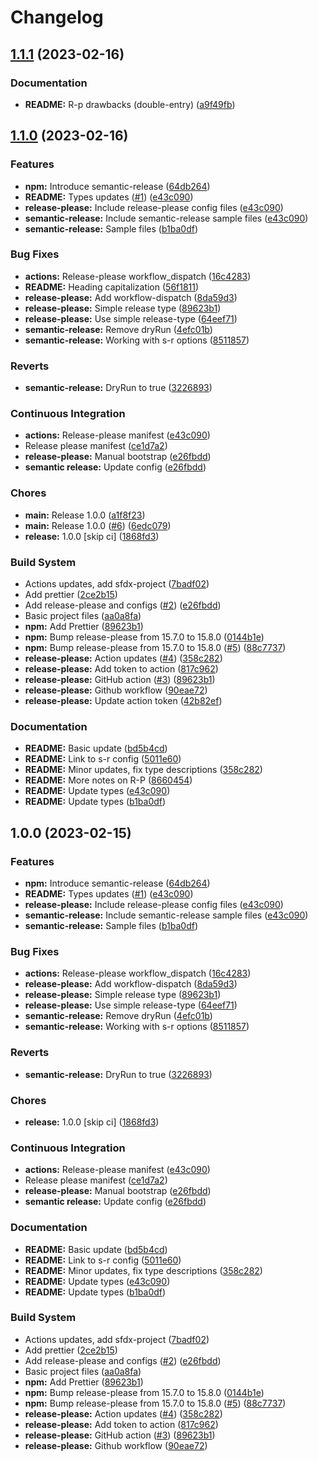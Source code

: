 # Changelog

## [1.1.1](https://github.com/dschach/semantic-versioning/compare/v1.1.0...v1.1.1) (2023-02-16)


### Documentation

* **README:** R-p drawbacks (double-entry) ([a9f49fb](https://github.com/dschach/semantic-versioning/commit/a9f49fbbb378dc7d29951cdbc91a3e2e32dfc8ac))

## [1.1.0](https://github.com/dschach/semantic-versioning/compare/v1.0.0...v1.1.0) (2023-02-16)


### Features

* **npm:** Introduce semantic-release ([64db264](https://github.com/dschach/semantic-versioning/commit/64db264f400ac630d47a195ffa1ab07b1dac8974))
* **README:** Types updates  ([#1](https://github.com/dschach/semantic-versioning/issues/1)) ([e43c090](https://github.com/dschach/semantic-versioning/commit/e43c0906be82c47b0893c9699db87bda587ec1aa))
* **release-please:** Include release-please config files ([e43c090](https://github.com/dschach/semantic-versioning/commit/e43c0906be82c47b0893c9699db87bda587ec1aa))
* **semantic-release:** Include semantic-release sample files ([e43c090](https://github.com/dschach/semantic-versioning/commit/e43c0906be82c47b0893c9699db87bda587ec1aa))
* **semantic-release:** Sample files ([b1ba0df](https://github.com/dschach/semantic-versioning/commit/b1ba0df77c09bae397f5a10e5a6c76a63c0b37f2))


### Bug Fixes

* **actions:** Release-please workflow_dispatch ([16c4283](https://github.com/dschach/semantic-versioning/commit/16c4283155d70319b5028ab6e9df1e03c6017ab3))
* **README:** Heading capitalization ([56f1811](https://github.com/dschach/semantic-versioning/commit/56f18110fa36d898e9d0affaa7a5949cd92af562))
* **release-please:** Add workflow-dispatch ([8da59d3](https://github.com/dschach/semantic-versioning/commit/8da59d34014b2d381e2850bfb074881ce2980bd2))
* **release-please:** Simple release type ([89623b1](https://github.com/dschach/semantic-versioning/commit/89623b1c2f422f7627e481c95144fa26ed0dedfc))
* **release-please:** Use simple release-type ([64eef71](https://github.com/dschach/semantic-versioning/commit/64eef71d8e385e4f4e35dfa516a33282d62f4a84))
* **semantic-release:** Remove dryRun ([4efc01b](https://github.com/dschach/semantic-versioning/commit/4efc01b0c8778f05f099cebf82d454761860ba4b))
* **semantic-release:** Working with s-r options ([8511857](https://github.com/dschach/semantic-versioning/commit/8511857d573e920e634bffab07de3b0a9687979a))


### Reverts

* **semantic-release:** DryRun to true ([3226893](https://github.com/dschach/semantic-versioning/commit/322689304d69393c6a14a71aec4c63bce3e62cde))


### Continuous Integration

* **actions:** Release-please manifest ([e43c090](https://github.com/dschach/semantic-versioning/commit/e43c0906be82c47b0893c9699db87bda587ec1aa))
* Release please manifest ([ce1d7a2](https://github.com/dschach/semantic-versioning/commit/ce1d7a2c87741334dc459d841c0490d049c7c39e))
* **release-please:** Manual bootstrap ([e26fbdd](https://github.com/dschach/semantic-versioning/commit/e26fbdd87f9549eddf9f93541643b79b7ec97fdd))
* **semantic release:** Update config ([e26fbdd](https://github.com/dschach/semantic-versioning/commit/e26fbdd87f9549eddf9f93541643b79b7ec97fdd))


### Chores

* **main:** Release 1.0.0 ([a1f8f23](https://github.com/dschach/semantic-versioning/commit/a1f8f23d7eb49f33b6911ed53be0e46234696140))
* **main:** Release 1.0.0 ([#6](https://github.com/dschach/semantic-versioning/issues/6)) ([6edc079](https://github.com/dschach/semantic-versioning/commit/6edc079787709a144a95325755870e6ea6f0fc9a))
* **release:** 1.0.0 [skip ci] ([1868fd3](https://github.com/dschach/semantic-versioning/commit/1868fd36e751ce0fa58ca1eef6c22e50d218fc7c))


### Build System

* Actions updates, add sfdx-project ([7badf02](https://github.com/dschach/semantic-versioning/commit/7badf02caa6388f22d6aef8a947222de1d080a1f))
* Add prettier ([2ce2b15](https://github.com/dschach/semantic-versioning/commit/2ce2b1589b9c7bd4c8ae68b5c8bc7fa45374729f))
* Add release-please and configs ([#2](https://github.com/dschach/semantic-versioning/issues/2)) ([e26fbdd](https://github.com/dschach/semantic-versioning/commit/e26fbdd87f9549eddf9f93541643b79b7ec97fdd))
* Basic project files ([aa0a8fa](https://github.com/dschach/semantic-versioning/commit/aa0a8fa7170787e0244dfce77a233a558322a72e))
* **npm:** Add Prettier ([89623b1](https://github.com/dschach/semantic-versioning/commit/89623b1c2f422f7627e481c95144fa26ed0dedfc))
* **npm:** Bump release-please from 15.7.0 to 15.8.0 ([0144b1e](https://github.com/dschach/semantic-versioning/commit/0144b1ed7ae9aa341f17f52404eba96526a7a359))
* **npm:** Bump release-please from 15.7.0 to 15.8.0 ([#5](https://github.com/dschach/semantic-versioning/issues/5)) ([88c7737](https://github.com/dschach/semantic-versioning/commit/88c77377733f69122b8d75fd7ef3029be9cd5128))
* **release-please:** Action updates ([#4](https://github.com/dschach/semantic-versioning/issues/4)) ([358c282](https://github.com/dschach/semantic-versioning/commit/358c28247f6f400634ae72674aff5a901d2b1b61))
* **release-please:** Add token to action ([817c962](https://github.com/dschach/semantic-versioning/commit/817c962ebc05cc745d66be5b9825a4eecb6534fe))
* **release-please:** GitHub action ([#3](https://github.com/dschach/semantic-versioning/issues/3)) ([89623b1](https://github.com/dschach/semantic-versioning/commit/89623b1c2f422f7627e481c95144fa26ed0dedfc))
* **release-please:** Github workflow ([90eae72](https://github.com/dschach/semantic-versioning/commit/90eae72e1b41783badd04c0f25f19189bfbaacf7))
* **release-please:** Update action token ([42b82ef](https://github.com/dschach/semantic-versioning/commit/42b82ef673bcd58f3903d3587d04fac68c6f6fc9))


### Documentation

* **README:** Basic update ([bd5b4cd](https://github.com/dschach/semantic-versioning/commit/bd5b4cd5383313eef18485946b0a813ed884b965))
* **README:** Link to s-r config ([5011e60](https://github.com/dschach/semantic-versioning/commit/5011e603a5c05288c84c0fc2f9705ca6c1405824))
* **README:** Minor updates, fix type descriptions ([358c282](https://github.com/dschach/semantic-versioning/commit/358c28247f6f400634ae72674aff5a901d2b1b61))
* **README:** More notes on R-P ([8660454](https://github.com/dschach/semantic-versioning/commit/86604540e3b49489d63e0d3bb2e4b838eff6b702))
* **README:** Update types ([e43c090](https://github.com/dschach/semantic-versioning/commit/e43c0906be82c47b0893c9699db87bda587ec1aa))
* **README:** Update types ([b1ba0df](https://github.com/dschach/semantic-versioning/commit/b1ba0df77c09bae397f5a10e5a6c76a63c0b37f2))

## 1.0.0 (2023-02-15)


### Features

* **npm:** Introduce semantic-release ([64db264](https://github.com/dschach/semantic-versioning/commit/64db264f400ac630d47a195ffa1ab07b1dac8974))
* **README:** Types updates  ([#1](https://github.com/dschach/semantic-versioning/issues/1)) ([e43c090](https://github.com/dschach/semantic-versioning/commit/e43c0906be82c47b0893c9699db87bda587ec1aa))
* **release-please:** Include release-please config files ([e43c090](https://github.com/dschach/semantic-versioning/commit/e43c0906be82c47b0893c9699db87bda587ec1aa))
* **semantic-release:** Include semantic-release sample files ([e43c090](https://github.com/dschach/semantic-versioning/commit/e43c0906be82c47b0893c9699db87bda587ec1aa))
* **semantic-release:** Sample files ([b1ba0df](https://github.com/dschach/semantic-versioning/commit/b1ba0df77c09bae397f5a10e5a6c76a63c0b37f2))


### Bug Fixes

* **actions:** Release-please workflow_dispatch ([16c4283](https://github.com/dschach/semantic-versioning/commit/16c4283155d70319b5028ab6e9df1e03c6017ab3))
* **release-please:** Add workflow-dispatch ([8da59d3](https://github.com/dschach/semantic-versioning/commit/8da59d34014b2d381e2850bfb074881ce2980bd2))
* **release-please:** Simple release type ([89623b1](https://github.com/dschach/semantic-versioning/commit/89623b1c2f422f7627e481c95144fa26ed0dedfc))
* **release-please:** Use simple release-type ([64eef71](https://github.com/dschach/semantic-versioning/commit/64eef71d8e385e4f4e35dfa516a33282d62f4a84))
* **semantic-release:** Remove dryRun ([4efc01b](https://github.com/dschach/semantic-versioning/commit/4efc01b0c8778f05f099cebf82d454761860ba4b))
* **semantic-release:** Working with s-r options ([8511857](https://github.com/dschach/semantic-versioning/commit/8511857d573e920e634bffab07de3b0a9687979a))


### Reverts

* **semantic-release:** DryRun to true ([3226893](https://github.com/dschach/semantic-versioning/commit/322689304d69393c6a14a71aec4c63bce3e62cde))


### Chores

* **release:** 1.0.0 [skip ci] ([1868fd3](https://github.com/dschach/semantic-versioning/commit/1868fd36e751ce0fa58ca1eef6c22e50d218fc7c))


### Continuous Integration

* **actions:** Release-please manifest ([e43c090](https://github.com/dschach/semantic-versioning/commit/e43c0906be82c47b0893c9699db87bda587ec1aa))
* Release please manifest ([ce1d7a2](https://github.com/dschach/semantic-versioning/commit/ce1d7a2c87741334dc459d841c0490d049c7c39e))
* **release-please:** Manual bootstrap ([e26fbdd](https://github.com/dschach/semantic-versioning/commit/e26fbdd87f9549eddf9f93541643b79b7ec97fdd))
* **semantic release:** Update config ([e26fbdd](https://github.com/dschach/semantic-versioning/commit/e26fbdd87f9549eddf9f93541643b79b7ec97fdd))


### Documentation

* **README:** Basic update ([bd5b4cd](https://github.com/dschach/semantic-versioning/commit/bd5b4cd5383313eef18485946b0a813ed884b965))
* **README:** Link to s-r config ([5011e60](https://github.com/dschach/semantic-versioning/commit/5011e603a5c05288c84c0fc2f9705ca6c1405824))
* **README:** Minor updates, fix type descriptions ([358c282](https://github.com/dschach/semantic-versioning/commit/358c28247f6f400634ae72674aff5a901d2b1b61))
* **README:** Update types ([e43c090](https://github.com/dschach/semantic-versioning/commit/e43c0906be82c47b0893c9699db87bda587ec1aa))
* **README:** Update types ([b1ba0df](https://github.com/dschach/semantic-versioning/commit/b1ba0df77c09bae397f5a10e5a6c76a63c0b37f2))


### Build System

* Actions updates, add sfdx-project ([7badf02](https://github.com/dschach/semantic-versioning/commit/7badf02caa6388f22d6aef8a947222de1d080a1f))
* Add prettier ([2ce2b15](https://github.com/dschach/semantic-versioning/commit/2ce2b1589b9c7bd4c8ae68b5c8bc7fa45374729f))
* Add release-please and configs ([#2](https://github.com/dschach/semantic-versioning/issues/2)) ([e26fbdd](https://github.com/dschach/semantic-versioning/commit/e26fbdd87f9549eddf9f93541643b79b7ec97fdd))
* Basic project files ([aa0a8fa](https://github.com/dschach/semantic-versioning/commit/aa0a8fa7170787e0244dfce77a233a558322a72e))
* **npm:** Add Prettier ([89623b1](https://github.com/dschach/semantic-versioning/commit/89623b1c2f422f7627e481c95144fa26ed0dedfc))
* **npm:** Bump release-please from 15.7.0 to 15.8.0 ([0144b1e](https://github.com/dschach/semantic-versioning/commit/0144b1ed7ae9aa341f17f52404eba96526a7a359))
* **npm:** Bump release-please from 15.7.0 to 15.8.0 ([#5](https://github.com/dschach/semantic-versioning/issues/5)) ([88c7737](https://github.com/dschach/semantic-versioning/commit/88c77377733f69122b8d75fd7ef3029be9cd5128))
* **release-please:** Action updates ([#4](https://github.com/dschach/semantic-versioning/issues/4)) ([358c282](https://github.com/dschach/semantic-versioning/commit/358c28247f6f400634ae72674aff5a901d2b1b61))
* **release-please:** Add token to action ([817c962](https://github.com/dschach/semantic-versioning/commit/817c962ebc05cc745d66be5b9825a4eecb6534fe))
* **release-please:** GitHub action ([#3](https://github.com/dschach/semantic-versioning/issues/3)) ([89623b1](https://github.com/dschach/semantic-versioning/commit/89623b1c2f422f7627e481c95144fa26ed0dedfc))
* **release-please:** Github workflow ([90eae72](https://github.com/dschach/semantic-versioning/commit/90eae72e1b41783badd04c0f25f19189bfbaacf7))

